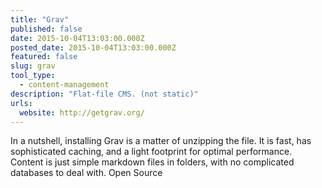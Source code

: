 ```yaml
---
title: "Grav"
published: false
date: 2015-10-04T13:03:00.000Z
posted_date: 2015-10-04T13:03:00.000Z
featured: false
slug: grav
tool_type:
  - content-management
description: "Flat-file CMS. (not static)"
urls:
  website: http://getgrav.org/
---
```


In a nutshell, installing Grav is a matter of unzipping the file. It is fast, has sophisticated caching, and a light footprint for optimal performance. Content is just simple markdown files in folders, with no complicated databases to deal with. Open Source
